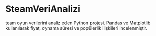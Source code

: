 # SteamVeriAnalizi
team oyun verilerini analiz eden Python projesi. Pandas ve Matplotlib kullanılarak fiyat, oynama süresi ve popülerlik ilişkileri incelenmiştir.
